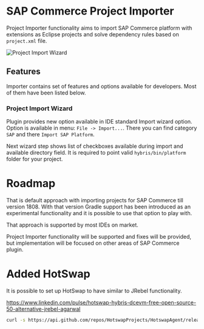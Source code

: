 # SAP Commerce Project Importer

Project Importer functionality aims to import SAP Commerce platform with extensions as Eclipse projects and solve dependency rules based on `project.xml` file.

![Project Import Wizard](imgs/importing-p.gif)

## Features

Importer contains set of features and options available for developers. Most of them have been listed below.

### Project Import Wizard

Plugin provides new option available in IDE standard Import wizard option. Option is available in menu: `File -> Import...`.
There you can find category `SAP` and there `Import SAP Platform`.

Next wizard step shows list of checkboxes available during import and available directory field. It is required to point valid `hybris/bin/platform` folder for your project.



# Roadmap

That is default approach with importing projects for SAP Commerce till version 1808. With that version Gradle support has been introduced as an experimental functionality and it is possible to use that option to play with.

That approach is supported by most IDEs on market.

Project Importer functionality will be supported and fixes will be provided, but implementation will be focused on other areas of SAP Commerce plugin.


# Added HotSwap

It is possible to set up HotSwap to have similar to JRebel functionality.

https://www.linkedin.com/pulse/hotswap-hybris-dcevm-free-open-source-50-alternative-jrebel-agarwal

```bash
curl -s https://api.github.com/repos/HotswapProjects/HotswapAgent/releases/latest | grep "browser_download_url" | cut -d : -f 2,3 | tr -d \"
```

